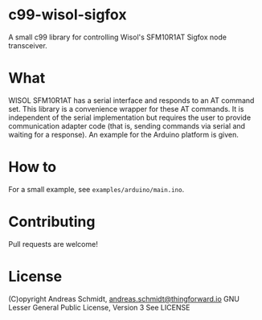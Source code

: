 # c99-wisol-sigfox

A small c99 library for controlling Wisol's SFM10R1AT Sigfox node transceiver.

# What

WISOL SFM10R1AT has a serial interface and responds to an AT command set.
This library is a convenience wrapper for these AT commands. It is
independent of the serial implementation but requires the user to provide
communication adapter code (that is, sending commands via serial and waiting
for a response). An example for the Arduino platform is given.

# How to

For a small example, see `examples/arduino/main.ino`. 

# Contributing

Pull requests are welcome!

# License

(C)opyright Andreas Schmidt, andreas.schmidt@thingforward.io
GNU Lesser General Public License, Version 3
See LICENSE
